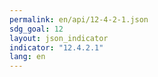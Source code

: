 ```yaml
---
permalink: en/api/12-4-2-1.json
sdg_goal: 12
layout: json_indicator
indicator: "12.4.2.1"
lang: en
---
```

